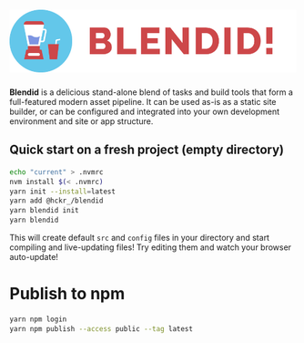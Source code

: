 # ![Blendid](https://raw.githubusercontent.com/hckr-studio/blendid/master/blendid-logo.png)

**Blendid** is a delicious stand-alone blend of tasks and build tools that form a full-featured modern asset pipeline.
It can be used as-is as a static site builder, or can be configured and integrated into your own
development environment and site or app structure.

## Quick start on a fresh project (empty directory)

```bash
echo "current" > .nvmrc
nvm install $(< .nvmrc)
yarn init --install=latest
yarn add @hckr_/blendid
yarn blendid init
yarn blendid
```

This will create default `src` and `config` files in your directory and start compiling and live-updating files!
Try editing them and watch your browser auto-update!

# Publish to npm

```bash
yarn npm login
yarn npm publish --access public --tag latest
```
